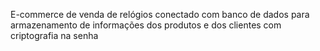 E-commerce de venda de relógios conectado com banco de dados para armazenamento de informações dos produtos e dos clientes com criptografia na senha
